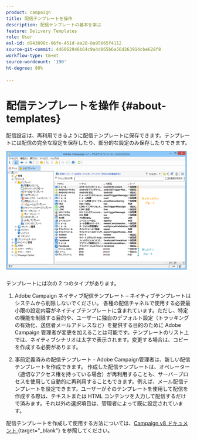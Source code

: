 ```yaml
---
product: campaign
title: 配信テンプレートを操作
description: 配信テンプレートの基本を学ぶ
feature: Delivery Templates
role: User
exl-id: d943898c-06fe-451d-aa28-8a95665f4112
source-git-commit: 446062946b64c9a4d065b6a56d263914cbe628f8
workflow-type: tm+mt
source-wordcount: '190'
ht-degree: 80%

---
```


# 配信テンプレートを操作 {#about-templates}

配信設定は、再利用できるように配信テンプレートに保存できます。テンプレートには配信の完全な設定を保存したり、部分的な設定のみ保存したりできます。

![](assets/s_user_template_list.png)

テンプレートには次の 2 つのタイプがあります。

1. Adobe Campaign ネイティブ配信テンプレート – ネイティブテンプレートはシステムから削除しないでください。 各種の配信チャネルで使用する必要最小限の設定内容がネイティブテンプレートに含まれています。ただし、特定の機能を制限する目的や、ユーザーに独自のデフォルト設定（トラッキングの有効化、送信者メールアドレスなど）を提供する目的のために Adobe Campaign 管理者が変更を加えることは可能です。テンプレートのリスト上では、ネイティブシナリオは太字で表示されます。変更する場合は、コピーを作成する必要があります。

1. 事前定義済みの配信テンプレート - Adobe Campaign管理者は、新しい配信テンプレートを作成できます。 作成した配信テンプレートは、オペレーター（適切なアクセス権を持っている場合）が再利用することも、サーバープロセスを使用して自動的に再利用することもできます。例えば、メール配信テンプレートを設定できます。ユーザーがそのテンプレートを使用して配信を作成する際は、テキストまたは HTML コンテンツを入力して配信するだけで済みます。それ以外の選択項目は、管理者によって既に設定されています。


配信テンプレートを作成して使用する方法については、[Campaign v8 ドキュメント ](https://experienceleague.adobe.com/ja/docs/campaign/campaign-v8/send/create-templates){target="_blank"} を参照してください。